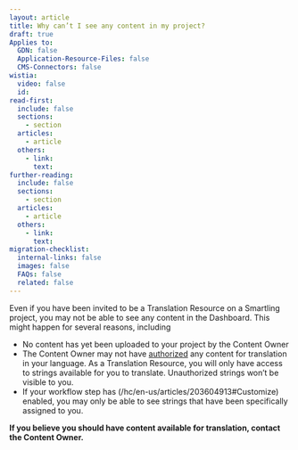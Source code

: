 ```yaml
---
layout: article
title: Why can’t I see any content in my project?
draft: true
Applies to:
  GDN: false
  Application-Resource-Files: false
  CMS-Connectors: false
wistia:
  video: false
  id:
read-first:
  include: false
  sections:
    - section
  articles:
    - article
  others:
    - link:
      text:
further-reading:
  include: false
  sections:
    - section
  articles:
    - article
  others:
    - link:
      text:
migration-checklist:
  internal-links: false
  images: false
  FAQs: false
  related: false
---
```

Even if you have been invited to be a Translation Resource on a Smartling project, you may not be able to see any content in the Dashboard. This might happen for several reasons, including

*   No content has yet been uploaded to your project by the Content Owner
*   The Content Owner may not have</span> [authorized</span>](/hc/en-us/articles/201012778) <span style="font-weight: 400;">any content for translation in your language. As a Translation Resource, you will only have access to strings available for you to translate. Unauthorized strings won’t be visible to you.
*   If your workflow step has (/hc/en-us/articles/203604913#Customize) enabled, you may only be able to see strings that have been specifically assigned to you.

**If you believe you should have content available for translation, contact the Content Owner.**